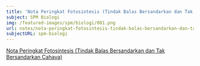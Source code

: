 ```yaml
---
title: 'Nota Peringkat Fotosintesis (Tindak Balas Bersandarkan dan Tak Bersandarkan Cahaya)'
subject: SPM Biologi
img: /featured-images/spm/biologi/001.png
url: notes/nota-peringkat-fotosintesis-tindak-balas-bersandarkan-dan-tak-bersandarkan-cahaya
subjectURL: spm-biologi
---
```


<a class="open-note" href="/notes/spm/biologi/Nota%20Peringkat%20Fotosintesis%20(Tindak%20Balas%20Bersandarkan%20dan%20Tak%20Bersandarkan%20Cahaya).pdf" target="_blank">Nota Peringkat Fotosintesis (Tindak Balas Bersandarkan dan Tak Bersandarkan Cahaya)</a>